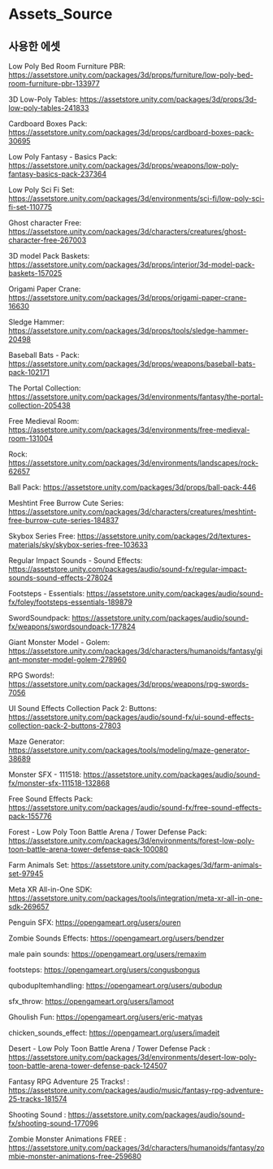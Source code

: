 # Assets_Source

## 사용한 에셋

Low Poly Bed Room Furniture PBR: https://assetstore.unity.com/packages/3d/props/furniture/low-poly-bed-room-furniture-pbr-133977

3D Low-Poly Tables: https://assetstore.unity.com/packages/3d/props/3d-low-poly-tables-241833

Cardboard Boxes Pack: https://assetstore.unity.com/packages/3d/props/cardboard-boxes-pack-30695

Low Poly Fantasy - Basics Pack: https://assetstore.unity.com/packages/3d/props/weapons/low-poly-fantasy-basics-pack-237364

Low Poly Sci Fi Set: https://assetstore.unity.com/packages/3d/environments/sci-fi/low-poly-sci-fi-set-110775

Ghost character Free: https://assetstore.unity.com/packages/3d/characters/creatures/ghost-character-free-267003

3D model Pack Baskets: https://assetstore.unity.com/packages/3d/props/interior/3d-model-pack-baskets-157025

Origami Paper Crane: https://assetstore.unity.com/packages/3d/props/origami-paper-crane-16630

Sledge Hammer: https://assetstore.unity.com/packages/3d/props/tools/sledge-hammer-20498

Baseball Bats - Pack: https://assetstore.unity.com/packages/3d/props/weapons/baseball-bats-pack-102171

The Portal Collection: https://assetstore.unity.com/packages/3d/environments/fantasy/the-portal-collection-205438

Free Medieval Room: https://assetstore.unity.com/packages/3d/environments/free-medieval-room-131004

Rock: https://assetstore.unity.com/packages/3d/environments/landscapes/rock-62657

Ball Pack: https://assetstore.unity.com/packages/3d/props/ball-pack-446

Meshtint Free Burrow Cute Series: https://assetstore.unity.com/packages/3d/characters/creatures/meshtint-free-burrow-cute-series-184837

Skybox Series Free: https://assetstore.unity.com/packages/2d/textures-materials/sky/skybox-series-free-103633

Regular Impact Sounds - Sound Effects: https://assetstore.unity.com/packages/audio/sound-fx/regular-impact-sounds-sound-effects-278024

Footsteps - Essentials: https://assetstore.unity.com/packages/audio/sound-fx/foley/footsteps-essentials-189879

SwordSoundpack: https://assetstore.unity.com/packages/audio/sound-fx/weapons/swordsoundpack-177824

Giant Monster Model - Golem: https://assetstore.unity.com/packages/3d/characters/humanoids/fantasy/giant-monster-model-golem-278960

RPG Swords!: https://assetstore.unity.com/packages/3d/props/weapons/rpg-swords-7056

UI Sound Effects Collection Pack 2: Buttons: https://assetstore.unity.com/packages/audio/sound-fx/ui-sound-effects-collection-pack-2-buttons-27803

Maze Generator: https://assetstore.unity.com/packages/tools/modeling/maze-generator-38689

Monster SFX - 111518: https://assetstore.unity.com/packages/audio/sound-fx/monster-sfx-111518-132868

Free Sound Effects Pack: https://assetstore.unity.com/packages/audio/sound-fx/free-sound-effects-pack-155776

Forest - Low Poly Toon Battle Arena / Tower Defense Pack: https://assetstore.unity.com/packages/3d/environments/forest-low-poly-toon-battle-arena-tower-defense-pack-100080

Farm Animals Set: https://assetstore.unity.com/packages/3d/farm-animals-set-97945

Meta XR All-in-One SDK: https://assetstore.unity.com/packages/tools/integration/meta-xr-all-in-one-sdk-269657

Penguin SFX: https://opengameart.org/users/ouren

Zombie Sounds Effects: https://opengameart.org/users/bendzer

male pain sounds: https://opengameart.org/users/remaxim

footsteps: https://opengameart.org/users/congusbongus

qubodupItemhandling: https://opengameart.org/users/qubodup

sfx_throw: https://opengameart.org/users/lamoot

Ghoulish Fun: https://opengameart.org/users/eric-matyas

chicken_sounds_effect: https://opengameart.org/users/imadeit

Desert - Low Poly Toon Battle Arena / Tower Defense Pack : https://assetstore.unity.com/packages/3d/environments/desert-low-poly-toon-battle-arena-tower-defense-pack-124507

Fantasy RPG Adventure 25 Tracks! : https://assetstore.unity.com/packages/audio/music/fantasy-rpg-adventure-25-tracks-181574

Shooting Sound : https://assetstore.unity.com/packages/audio/sound-fx/shooting-sound-177096

Zombie Monster Animations FREE : https://assetstore.unity.com/packages/3d/characters/humanoids/fantasy/zombie-monster-animations-free-259680
